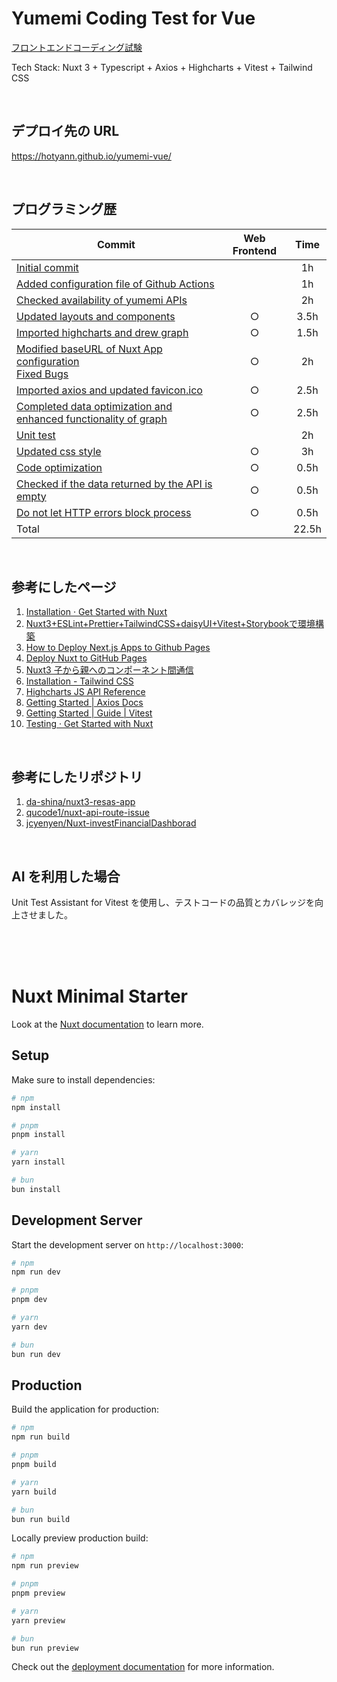 # Yumemi Coding Test for Vue

[フロントエンドコーディング試験](https://yumemi.notion.site/0e9ef27b55704d7882aab55cc86c999d)

Tech Stack: Nuxt 3 + Typescript + Axios + Highcharts + Vitest + Tailwind CSS

<br>

## デプロイ先の URL

https://hotyann.github.io/yumemi-vue/

<br>

## プログラミング歴

| Commit                                                                                                                                                                                                                                     | Web Frontend | Time  |
| ------------------------------------------------------------------------------------------------------------------------------------------------------------------------------------------------------------------------------------------ | :----------: | :---: |
| [Initial commit](https://github.com/hotyann/yumemi-vue/commit/8221a59a79d8d824b9e68fbb9fd70611674069d8)                                                                                                                                    |              |  1h   |
| [Added configuration file of Github Actions](https://github.com/hotyann/yumemi-vue/commit/767c91a7c4930f14b7e044e1cbb7ca24b39c3664)                                                                                                        |              |  1h   |
| [Checked availability of yumemi APIs](https://github.com/hotyann/yumemi-vue/commit/ea1351a417ca81c2371353124a7fdc225d3f8d9c)                                                                                                               |              |  2h   |
| [Updated layouts and components](https://github.com/hotyann/yumemi-vue/commit/a2dcf117727b9ed9cb8e6e8215207da223d26e71)                                                                                                                    |      ○       | 3.5h  |
| [Imported highcharts and drew graph](https://github.com/hotyann/yumemi-vue/commit/df013ff1762354569d8356efecd97004e678c0bb)                                                                                                                |      ○       | 1.5h  |
| [Modified baseURL of Nuxt App configuration](https://github.com/hotyann/yumemi-vue/commit/e594346cc07382a3a2800517dd11869ee2ed2ab3)<br>[Fixed Bugs](https://github.com/hotyann/yumemi-vue/commit/575b3f225a3ddb06ca38c6e6499dc687b3489083) |      ○       |  2h   |
| [Imported axios and updated favicon.ico](https://github.com/hotyann/yumemi-vue/commit/ce782502821b2c93f6a33a5d51ce3f02fb993f7d)                                                                                                            |      ○       | 2.5h  |
| [Completed data optimization and enhanced functionality of graph](https://github.com/hotyann/yumemi-vue/commit/ac0b3dc50bfd7f94833ac1dc9fd69952ca4ec810)                                                                                   |      ○       | 2.5h  |
| [Unit test](https://github.com/hotyann/yumemi-vue/commit/4075950ff6984df8d19c1e1eda951dfaadbf7e01)                                                                                                                                         |              |  2h   |
| [Updated css style](https://github.com/hotyann/yumemi-vue/commit/6e33b3545601a8c74d55b4843ce692235fbc545d)                                                                                                                                 |      ○       |  3h   |
| [Code optimization](https://github.com/hotyann/yumemi-vue/commit/1b6fa0c64c1eba12b1740a1f2ecbbbc52fe4d5fe)                                                                                                                                 |      ○       | 0.5h  |
| [Checked if the data returned by the API is empty](https://github.com/hotyann/yumemi-vue/commit/4e2f21217ae0d5fe327435624da4fcf45a66f86f)                                                                                                  |      ○       | 0.5h  |
| [Do not let HTTP errors block process](https://github.com/hotyann/yumemi-vue/commit/fbda9cb649d64bb55f9fa7ed15021519862101bc)                                                                                                              |      ○       | 0.5h  |
| Total                                                                                                                                                                                                                                      |              | 22.5h |

<br>

## 参考にしたページ

1. [Installation · Get Started with Nuxt](https://nuxt.com/docs/getting-started/installation)
2. [Nuxt3+ESLint+Prettier+TailwindCSS+daisyUI+Vitest+Storybookで環境構築](https://zenn.dev/airrnot1106/articles/6f0bab59b9ffe4)
3. [How to Deploy Next.js Apps to Github Pages](https://www.freecodecamp.org/news/how-to-deploy-next-js-app-to-github-pages/)
4. [Deploy Nuxt to GitHub Pages](https://nuxt.com/deploy/github-pages)
5. [Nuxt3 子から親へのコンポーネント間通信](https://zenn.dev/hisann/articles/5ad7287b652c02)
6. [Installation - Tailwind CSS](https://tailwindcss.com/docs/installation)
7. [Highcharts JS API Reference](https://api.highcharts.com/highcharts/)
8. [Getting Started | Axios Docs](https://axios-http.com/docs/intro)
9. [Getting Started | Guide | Vitest](https://vitest.dev/guide/)
10. [Testing · Get Started with Nuxt](https://nuxt.com/docs/getting-started/testing)

<br>

## 参考にしたリポジトリ

1. [da-shina/nuxt3-resas-app](https://github.com/da-shina/nuxt3-resas-app)
2. [qucode1/nuxt-api-route-issue](https://github.com/qucode1/nuxt-api-route-issue)
3. [jcyenyen/Nuxt-investFinancialDashborad](https://github.com/jcyenyen/Nuxt-investFinancialDashborad)

<br>

## AI を利用した場合

Unit Test Assistant for Vitest を使用し、テストコードの品質とカバレッジを向上させました。

<br>
<br>
<br>

# Nuxt Minimal Starter

Look at the [Nuxt documentation](https://nuxt.com/docs/getting-started/introduction) to learn more.

## Setup

Make sure to install dependencies:

```bash
# npm
npm install

# pnpm
pnpm install

# yarn
yarn install

# bun
bun install
```

## Development Server

Start the development server on `http://localhost:3000`:

```bash
# npm
npm run dev

# pnpm
pnpm dev

# yarn
yarn dev

# bun
bun run dev
```

## Production

Build the application for production:

```bash
# npm
npm run build

# pnpm
pnpm build

# yarn
yarn build

# bun
bun run build
```

Locally preview production build:

```bash
# npm
npm run preview

# pnpm
pnpm preview

# yarn
yarn preview

# bun
bun run preview
```

Check out the [deployment documentation](https://nuxt.com/docs/getting-started/deployment) for more information.
